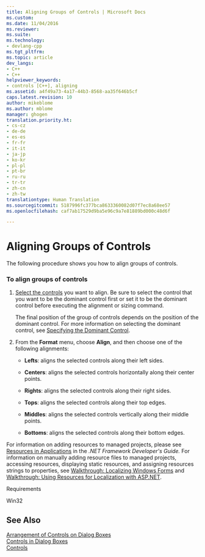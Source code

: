 ```yaml
---
title: Aligning Groups of Controls | Microsoft Docs
ms.custom: 
ms.date: 11/04/2016
ms.reviewer: 
ms.suite: 
ms.technology:
- devlang-cpp
ms.tgt_pltfrm: 
ms.topic: article
dev_langs:
- C++
- C++
helpviewer_keywords:
- controls [C++], aligning
ms.assetid: a4f49a73-4a17-44b3-8568-aa35f646b5cf
caps.latest.revision: 10
author: mikeblome
ms.author: mblome
manager: ghogen
translation.priority.ht:
- cs-cz
- de-de
- es-es
- fr-fr
- it-it
- ja-jp
- ko-kr
- pl-pl
- pt-br
- ru-ru
- tr-tr
- zh-cn
- zh-tw
translationtype: Human Translation
ms.sourcegitcommit: 5187996fc377bca8633360082d07f7ec8a68ee57
ms.openlocfilehash: caf7ab17529d9ba5e96c9a7e81889bd000c48d6f

---
```

# Aligning Groups of Controls
The following procedure shows you how to align groups of controls.  
  
### To align groups of controls  
  
1.  [Select the controls](../mfc/selecting-multiple-controls.md) you want to align. Be sure to select the control that you want to be the dominant control first or set it to be the dominant control before executing the alignment or sizing command.  
  
     The final position of the group of controls depends on the position of the dominant control. For more information on selecting the dominant control, see [Specifying the Dominant Control](../mfc/specifying-the-dominant-control.md).  
  
2.  From the **Format** menu, choose **Align**, and then choose one of the following alignments:  
  
    -   **Lefts**: aligns the selected controls along their left sides.  
  
    -   **Centers**: aligns the selected controls horizontally along their center points.  
  
    -   **Rights**: aligns the selected controls along their right sides.  
  
    -   **Tops**: aligns the selected controls along their top edges.  
  
    -   **Middles**: aligns the selected controls vertically along their middle points.  
  
    -   **Bottoms**: aligns the selected controls along their bottom edges.  
  
 For information on adding resources to managed projects, please see [Resources in Applications](http://msdn.microsoft.com/library/8ad495d4-2941-40cf-bf64-e82e85825890) in the *.NET Framework Developer's Guide.* For information on manually adding resource files to managed projects, accessing resources, displaying static resources, and assigning resources strings to properties, see [Walkthrough: Localizing Windows Forms](http://msdn.microsoft.com/en-us/9a96220d-a19b-4de0-9f48-01e5d82679e5) and [Walkthrough: Using Resources for Localization with ASP.NET](http://msdn.microsoft.com/library/bb4e5b44-e2b0-48ab-bbe9-609fb33900b6).  
  
 Requirements  
  
 Win32  
  
## See Also  
 [Arrangement of Controls on Dialog Boxes](../mfc/arrangement-of-controls-on-dialog-boxes.md)   
 [Controls in Dialog Boxes](../mfc/controls-in-dialog-boxes.md)   
 [Controls](../mfc/controls-mfc.md)




<!--HONumber=Jan17_HO2-->


